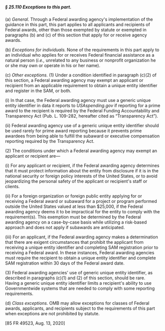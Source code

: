 ##### § 25.110 Exceptions to this part. #####

(a) *General.* Through a Federal awarding agency's implementation of the guidance in this part, this part applies to all applicants and recipients of Federal awards, other than those exempted by statute or exempted in paragraphs (b) and (c) of this section that apply for or receive agency awards.

(b) *Exceptions for individuals.* None of the requirements in this part apply to an individual who applies for or receives Federal financial assistance as a natural person (*i.e.,* unrelated to any business or nonprofit organization he or she may own or operate in his or her name).

(c) *Other exceptions.* (1) Under a condition identified in paragraph (c)(2) of this section, a Federal awarding agency may exempt an applicant or recipient from an applicable requirement to obtain a unique entity identifier and register in the SAM, or both.

(i) In that case, the Federal awarding agency must use a generic unique entity identifier in data it reports to *USAspending.gov* if reporting for a prime award to the recipient is required by the Federal Funding Accountability and Transparency Act (Pub. L. 109-282, hereafter cited as “Transparency Act”).

(ii) Federal awarding agency use of a generic unique entity identifier should be used rarely for prime award reporting because it prevents prime awardees from being able to fulfill the subaward or executive compensation reporting required by the Transparency Act.

(2) The conditions under which a Federal awarding agency may exempt an applicant or recipient are—

(i) For any applicant or recipient, if the Federal awarding agency determines that it must protect information about the entity from disclosure if it is in the national security or foreign policy interests of the United States, or to avoid jeopardizing the personal safety of the applicant or recipient's staff or clients.

(ii) For a foreign organization or foreign public entity applying for or receiving a Federal award or subaward for a project or program performed outside the United States valued at less than $25,000, if the Federal awarding agency deems it to be impractical for the entity to comply with the requirement(s). This exemption must be determined by the Federal awarding agency on a case-by-case basis while utilizing a risk-based approach and does not apply if subawards are anticipated.

(iii) For an applicant, if the Federal awarding agency makes a determination that there are exigent circumstances that prohibit the applicant from receiving a unique entity identifier and completing SAM registration prior to receiving a Federal award. In these instances, Federal awarding agencies must require the recipient to obtain a unique entity identifier and complete SAM registration within 30 days of the Federal award date.

(3) Federal awarding agencies' use of generic unique entity identifier, as described in paragraphs (c)(1) and (2) of this section, should be rare. Having a generic unique entity identifier limits a recipient's ability to use Governmentwide systems that are needed to comply with some reporting requirements.

(d) *Class exceptions.* OMB may allow exceptions for classes of Federal awards, applicants, and recipients subject to the requirements of this part when exceptions are not prohibited by statute.

[85 FR 49523, Aug. 13, 2020]